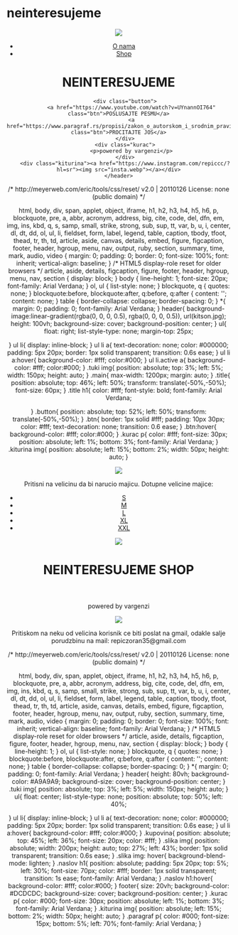# neinteresujeme
<!DOCTYPE html>
<html>
<head>
<title>neinteresujeme.com</title>
<link rel="stylesheet" type="text/css" href="css/style.css">
</head>
<body>
	<header>
		<div class="main">
			<div class="tuki">
			<img src="tuki.png">
			</div>
			<ul>
			<li><a href="#">O nama</a></li>				
			<li><a href="katalog/prodaja.html">Shop</a></li>
			</ul>
		</div>
		<div class="title">
			<h1> NEINTERESUJEME</h1>
		</div>

		<div class="button">
			<a href="https://www.youtube.com/watch?v=UYnannOI764" class="btn">POSLUSAJTE PESMU</a>
			<a href="https://www.paragraf.rs/propisi/zakon_o_autorskom_i_srodnim_pravima.html" class="btn">PROCITAJTE JOS</a>
		</div>
		<div class="kurac">
			<p>powered by vargenzi</p>
		</div>
		<div class="kiturina"><a href="https://www.instagram.com/repiccc/?hl=sr"><img src="insta.webp"></a></div>
	</header>
</body>
</html>/* http://meyerweb.com/eric/tools/css/reset/ 
   v2.0 | 20110126
   License: none (public domain)
*/

html, body, div, span, applet, object, iframe,
h1, h2, h3, h4, h5, h6, p, blockquote, pre,
a, abbr, acronym, address, big, cite, code,
del, dfn, em, img, ins, kbd, q, s, samp,
small, strike, strong, sub, sup, tt, var,
b, u, i, center,
dl, dt, dd, ol, ul, li,
fieldset, form, label, legend,
table, caption, tbody, tfoot, thead, tr, th, td,
article, aside, canvas, details, embed, 
figure, figcaption, footer, header, hgroup, 
menu, nav, output, ruby, section, summary,
time, mark, audio, video {
	margin: 0;
	padding: 0;
	border: 0;
	font-size: 100%;
	font: inherit;
	vertical-align: baseline;
}
/* HTML5 display-role reset for older browsers */
article, aside, details, figcaption, figure, 
footer, header, hgroup, menu, nav, section {
	display: block;
}
body {
	line-height: 1;
	font-size: 20px;
	font-family: Arial Verdana;
}
ol, ul {
	list-style: none;
}
blockquote, q {
	quotes: none;
}
blockquote:before, blockquote:after,
q:before, q:after {
	content: '';
	content: none;
}
table {
	border-collapse: collapse;
	border-spacing: 0;
}
*{
	margin: 0;
	padding: 0;
	font-family: Arial Verdana; 
}
header{
	background-image:linear-gradient(rgba(0, 0, 0, 0.5), rgba(0, 0, 0, 0.5)), url(kitson.jpg);
	height: 100vh;
	background-size: cover;
	background-position: center;
}
ul{
	float: right;
	list-style-type: none;
margin-top: 25px;

}
ul li{
	display: inline-block;
}
ul li a{
	text-decoration:  none;
	color: #000000;
	padding: 5px 20px;
	border: 1px solid transparent;
	transition: 0.6s ease;
}
ul li a:hover{
	background-color: #fff;
	color:#000;
}
ul li.active a{
	background-color: #fff;
	color:#000;
}
.tuki img{
	position: absolute;
	top: 3%;
	left: 5%;
	width: 150px;
	height: auto;
}
.main{
	max-width: 1200px;
	margin: auto;
}
.title{
	position: absolute;
	top: 46%;
	left: 50%;
	transform: translate(-50%,-50%);
	font-size: 60px;
}
.title h1{
	color: #fff;
	font-style: bold;
	font-family: Arial Verdana; 

}
.button{
		position: absolute;
	top: 52%;
	left: 50%;
	transform: translate(-50%,-50%);
}
.btn{
	border: 1px solid #fff;
	padding: 10px 30px;
	color: #fff;
	text-decoration: none;
	transition: 0.6 ease;
}
.btn:hover{
	background-color: #fff;
	color:#000;
}
.kurac p{
	color: #fff;
	font-size: 30px;
	position: absolute;
	left: 1%;
	bottom: 3%;
	font-family: Arial Verdana; 
	}
.kiturina img{
position: absolute;
left: 15%;
bottom: 2%;
width: 50px;
height: auto;
}<!DOCTYPE html>
<html>
<head>
<title>neinteresujeme.com</title>
<link rel="stylesheet" type="text/css" href="css2/prodaja.css">
</head>
<body>
	<header>
		<div class="glavno">
			<div class="tuki">
			<a href="https://vargenzi.github.io/neinteresujeme/"><img src="tuki.png"></a>
			</div>
			<div class="kupovina"><p>Pritisni na velicinu da bi narucio majicu.
			Dotupne velicine majice:</p></div>
			<ul>
			<li><a href="https://mail.google.com/mail/u/0/?tab=rm&ogbl#inbox?compose=CllgCJTJGGlDpDSHpjFkFsjktdGCWpvKLDbVFbZTnsMDflkSPmbkqlDTqVdhFVmXXfXMRmBpdgB">S</a></li>
			<li><a href="https://mail.google.com/mail/u/0/?tab=rm&ogbl#inbox?compose=CllgCJTJGGlDpDSHpjFkFsjktdGCWpvKLDbVFbZTnsMDflkSPmbkqlDTqVdhFVmXXfXMRmBpdgB">M</a></li>
			<li><a href="https://mail.google.com/mail/u/0/?tab=rm&ogbl#inbox?compose=CllgCJTJGGlDpDSHpjFkFsjktdGCWpvKLDbVFbZTnsMDflkSPmbkqlDTqVdhFVmXXfXMRmBpdgB">L</a></li>
			<li><a href="https://mail.google.com/mail/u/0/?tab=rm&ogbl#inbox?compose=CllgCJTJGGlDpDSHpjFkFsjktdGCWpvKLDbVFbZTnsMDflkSPmbkqlDTqVdhFVmXXfXMRmBpdgB">XL</a></li>
			<li><a href="https://mail.google.com/mail/u/0/?tab=rm&ogbl#inbox?compose=CllgCJTJGGlDpDSHpjFkFsjktdGCWpvKLDbVFbZTnsMDflkSPmbkqlDTqVdhFVmXXfXMRmBpdgB">XXL</a></li>
			</ul>
			<div class="slika">
				<a href="https://www.stampabeograd.com/media/catalog/product/cache/3/image/9df78eab33525d08d6e5fb8d27136e95/5/0/5002261_002.jpg"><img src="majica.jpg"></a>
			</div>
			<div class="naslov"><h1>NEINTERESUJEME SHOP</h1></div>
		</div>
		</header>
		<footer>
			<div class="kurac">
			<p>powered by vargenzi</p>
		</div>
			<div class="kiturina"><a href="https://www.instagram.com/repiccc/?hl=sr"><img src="insta.webp"></a></div>
			<div class="paragraf"><p>Pritiskom na neku od velicina korisnik ce biti poslat na gmail, 
			odakle salje porudzbinu na mail: repiczoran35@gmail.com</p></div>
		</footer>
</body>
</html>/* http://meyerweb.com/eric/tools/css/reset/ 
   v2.0 | 20110126
   License: none (public domain)
*/

html, body, div, span, applet, object, iframe,
h1, h2, h3, h4, h5, h6, p, blockquote, pre,
a, abbr, acronym, address, big, cite, code,
del, dfn, em, img, ins, kbd, q, s, samp,
small, strike, strong, sub, sup, tt, var,
b, u, i, center,
dl, dt, dd, ol, ul, li,
fieldset, form, label, legend,
table, caption, tbody, tfoot, thead, tr, th, td,
article, aside, canvas, details, embed, 
figure, figcaption, footer, header, hgroup, 
menu, nav, output, ruby, section, summary,
time, mark, audio, video {
	margin: 0;
	padding: 0;
	border: 0;
	font-size: 100%;
	font: inherit;
	vertical-align: baseline;
	font-family: Arial Verdana;
}
/* HTML5 display-role reset for older browsers */
article, aside, details, figcaption, figure, 
footer, header, hgroup, menu, nav, section {
	display: block;
}
body {
	line-height: 1;
}
ol, ul {
	list-style: none;
}
blockquote, q {
	quotes: none;
}
blockquote:before, blockquote:after,
q:before, q:after {
	content: '';
	content: none;
}
table {
	border-collapse: collapse;
	border-spacing: 0;
}
*{
	margin: 0;
	padding: 0;
	font-family: Arial Verdana; 
}
header{
	height: 80vh;
	background-color: #A9A9A9;
	background-size: cover;
	background-position: center;
}
.tuki img{
	position: absolute;
	top: 3%;
	left: 5%;
	width: 150px;
	height: auto;
}
ul{
	float: center;
	list-style-type: none;
position: absolute;
top: 50%;
left: 40%;

}
ul li{
	display: inline-block;
}
ul li a{
	text-decoration:  none;
	color: #000000;
	padding: 5px 20px;
	border: 1px solid transparent;
	transition: 0.6s ease;
}
ul li a:hover{
	background-color: #fff;
	color:#000;
	}
.kupovina{
	position: absolute;
	top: 45%;
	left: 36%;
	font-size: 20px;
	color: #fff;
}
.slika img{
	position: absolute;
	width: 200px;
	height: auto;
	top: 27%;
	left: 43%;
	border: 1px solid transparent;
	transition: 0.6s ease;
}
.slika img: hover{
	background-blend-mode: lighten;
}
.naslov h1{
	position: absolute;
	padding: 5px 20px;
	top: 5%;
	left: 30%;
	font-size: 70px;
	color: #fff;
	border: 1px solid transparent;
	transition: 1s ease;
	font-family: Arial Verdana; 
}
.naslov h1:hover{
	background-color: #fff;
	color:#000;
}
footer{
	size: 20vh;
	background-color: #DCDCDC;
	background-size: cover;
	background-position: center;
}
.kurac p{
	color: #000;
	font-size: 30px;
	position: absolute;
	left: 1%;
	bottom: 3%;
	font-family: Arial Verdana; 
	}
	.kiturina img{
position: absolute;
left: 15%;
bottom: 2%;
width: 50px;
height: auto;
}
.paragraf p{
	color: #000;
	font-size: 15px;
	bottom: 5%;
	left: 70%;
	font-family: Arial Verdana; 
}

